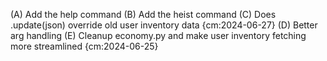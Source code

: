 (A) Add the help command
(B) Add the heist command
(C) Does .update(json) override old user inventory data {cm:2024-06-27}
(D) Better arg handling
(E) Cleanup economy.py and make user inventory fetching more streamlined {cm:2024-06-25}